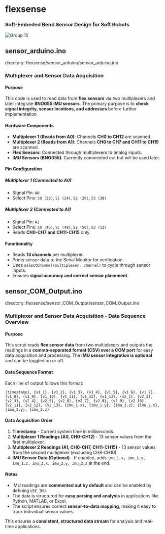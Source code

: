 # flexsense
### Soft-Embeded Bend Sensor Design for Soft Robots

![Group 10](https://github.com/user-attachments/assets/ac94b2d1-4139-417a-9797-de6d28e05a24)

## sensor_arduino.ino
directory: flexsense/sensor_arduino/sensor_arduino.ino
### Multiplexer and Sensor Data Acquisition

#### Purpose
This code is used to read data from **flex sensors** via two multiplexers and later integrate **BNO055 IMU sensors**. The primary purpose is to **check signal integrity, sensor locations, and addresses** before further implementation.

#### Hardware Components
- **Multiplexer 1 (Reads from A0)**: Channels **CH0 to CH12** are scanned.
- **Multiplexer 2 (Reads from A1)**: Channels **CH0 to CH7 and CH11 to CH15** are scanned.
- **Flex Sensors**: Connected through multiplexers to analog inputs.
- **IMU Sensors (BNO055)**: Currently commented out but will be used later.

#### Pin Configuration
##### **Multiplexer 1 (Connected to A0)**
- Signal Pin: `A0`
- Select Pins: `S0 (22)`, `S1 (24)`, `S2 (26)`, `S3 (28)`

##### **Multiplexer 2 (Connected to A1)**
- Signal Pin: `A1`
- Select Pins: `S0 (46)`, `S1 (48)`, `S2 (50)`, `S3 (52)`
- Reads **CH0-CH7 and CH11-CH15** only

#### Functionality
- Reads **13 channels** per multiplexer.
- Prints sensor data to the Serial Monitor for verification.
- Uses `selectChannel(multiplexer, channel)` to cycle through sensor inputs.
- Ensures **signal accuracy and correct sensor placement**.



## sensor_COM_Output.ino
directory: flexsense/sensor_COM_Output/sensor_COM_Output.ino
### Multiplexer and Sensor Data Acquisition - Data Sequence Overview

#### Purpose
This script reads **flex sensor data** from two multiplexers and outputs the readings in a **comma-separated format (CSV) over a COM port** for easy data acquisition and processing. The **IMU sensor integration is optional** and can be toggled on or off.

#### Data Sequence Format
Each line of output follows this format:
```
{timestamp}, {v1_1}, {v1_2}, {v1_3}, {v1_4}, {v1_5}, {v1_6}, {v1_7}, {v1_8}, {v1_9}, {v1_10}, {v1_11}, {v1_12}, {v1_13}, {v2_1}, {v2_2}, {v2_3}, {v2_4}, {v2_5}, {v2_6}, {v2_7}, {v2_8}, {v2_9}, {v2_10}, {v2_11}, {v2_12}, {v2_13}, {imu_1.x}, {imu_1.y}, {imu_1.z}, {imu_2.x}, {imu_2.y}, {imu_2.z}
```

#### Data Acquisition Order
1. **Timestamp** - Current system time in milliseconds.
2. **Multiplexer 1 Readings (A0, CH0-CH12)** - 13 sensor values from the first multiplexer.
3. **Multiplexer 2 Readings (A1, CH0-CH7, CH11-CH15)** - 13 sensor values from the second multiplexer (excluding CH8-CH10).
4. **IMU Sensor Data (Optional)** - If enabled, adds `imu_1.x, imu_1.y, imu_1.z, imu_2.x, imu_2.y, imu_2.z` at the end.

#### Notes
- IMU readings are **commented out by default** and can be enabled by defining `USE_IMU`.
- The data is structured for **easy parsing and analysis** in applications like Python, MATLAB, or Excel.
- The script ensures correct **sensor-to-data mapping**, making it easy to track individual sensor values.

This ensures a **consistent, structured data stream** for analysis and real-time applications.


